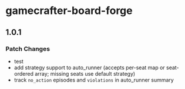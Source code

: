 # gamecrafter-board-forge

## 1.0.1

### Patch Changes

- test
- add strategy support to auto_runner (accepts per-seat map or seat-ordered array; missing seats use default strategy)
- track `no_action` episodes and `violations` in auto_runner summary
